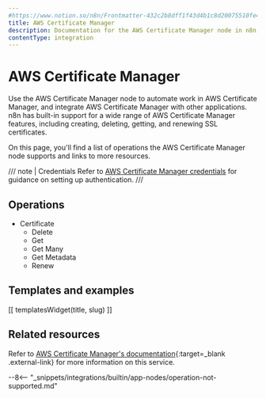 ```yaml
---
#https://www.notion.so/n8n/Frontmatter-432c2b8dff1f43d4b1c8d20075510fe4
title: AWS Certificate Manager
description: Documentation for the AWS Certificate Manager node in n8n, a workflow automation platform. Includes details of operations and configuration, and links to examples and credentials information.
contentType: integration
---
```


# AWS Certificate Manager

Use the AWS Certificate Manager node to automate work in AWS Certificate Manager, and integrate AWS Certificate Manager with other applications. n8n has built-in support for a wide range of AWS Certificate Manager features, including creating, deleting, getting, and renewing SSL certificates.

On this page, you'll find a list of operations the AWS Certificate Manager node supports and links to more resources.

/// note | Credentials
Refer to [AWS Certificate Manager credentials](/integrations/builtin/credentials/aws/) for guidance on setting up authentication. 
///

## Operations

* Certificate
	* Delete
	* Get
	* Get Many
	* Get Metadata
	* Renew

## Templates and examples

<!-- see https://www.notion.so/n8n/Pull-in-templates-for-the-integrations-pages-37c716837b804d30a33b47475f6e3780 -->
[[ templatesWidget(title, slug) ]]

## Related resources

Refer to [AWS Certificate Manager's documentation](https://docs.aws.amazon.com/acm/latest/userguide/acm-overview.html){:target=_blank .external-link} for more information on this service.

--8<-- "_snippets/integrations/builtin/app-nodes/operation-not-supported.md"

